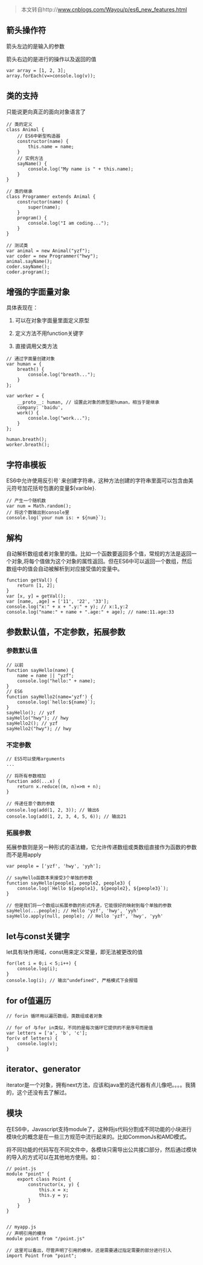 > 本文转自http://www.cnblogs.com/Wayou/p/es6_new_features.html

## 箭头操作符

箭头左边的是输入的参数

箭头右边的是进行的操作以及返回的值

``` 
var array = [1, 2, 3];
array.forEach(v=>console.log(v));
```		

## 类的支持 

只能说更向真正的面向对象语言了

``` 
// 类的定义
class Animal {
	// ES6中新型构造器 
	constructor(name) {
		this.name = name;
	}
	// 实例方法
	sayName() {
		console.log("My name is " + this.name);
	}
}

// 类的继承
class Programmer extends Animal {
	constructor(name) {
		super(name);
	}	
	program() {
		console.log("I am coding...");
	}
}

// 测试类
var animal = new Animal("yzf");
var coder = new Programmer("hwy");
animal.sayName();
coder.sayName();
coder.program();

```

## 增强的字面量对象

具体表现在：

1. 可以在对象字面量里面定义原型

2. 定义方法不用function关键字

3. 直接调用父类方法

``` 
// 通过字面量创建对象
var human = {
	breath() {
		console.log("breath...");
	}
};

var worker = {
	__proto__: human, // 设置此对象的原型是human，相当于是继承
	company: 'baidu',
	work() {
		console.log("work...");
	}
};

human.breath();
worker.breath();
```

## 字符串模板

ES6中允许使用反引号<code>`</code>来创建字符串，这种方法创建的字符串里面可以包含由美元符号加花括号包裹的变量${varible}.

```
// 产生一个随机数
var num = Math.random();
// 将这个数输出到console里
console.log(`your num is: + ${num}`);
```

## 解构

自动解析数组或者对象里的值。比如一个函数要返回多个值，常规的方法是返回一个对象,将每个值做为这个对象的属性返回。但在ES6中可以返回一个数组，然后数组中的值会自动被解析到对应接受值的变量中。

```
function getVal() {
	return [1, 2];
}
var [x, y] = getVal();
var [name, ,age] = ['11', '22', '33'];
console.log("x:" + x + ".y:" + y); // x:1,y:2
console.log("name:" + name + ".age:" + age); // name:11.age:33
```
## 参数默认值，不定参数，拓展参数

### 参数默认值

``` 
// 以前
function sayHello(name) {
	name = name || "yzf";
	console.log("hello:" + name);
}
// ES6
function sayHello2(name='yzf') {
	console.log(`hello:${name}`);
}
sayHello(); // yzf
sayHello("hwy"); // hwy 
sayHello2(); // yzf
sayHello2("hwy"); // hwy

```

### 不定参数

```
// ES5可以使用arguments
...

// 将所有参数相加
function add(...x) {
	return x.reduce((m, n)=>m + n);
}

// 传递任意个数的参数
console.log(add(1, 2, 3)); // 输出6
console.log(add(1, 2, 3, 4, 5, 6)); // 输出21
```

### 拓展参数

拓展参数则是另一种形式的语法糖，它允许传递数组或类数组直接作为函数的参数而不是用apply

```
var people = ['yzf', 'hwy', 'yyh'];

// sayHello函数本来接受3个单独的参数
function sayHello(people1, people2, people3) {
	console.log(`Hello ${people1}, ${people2}, ${people3}`);
}

// 但是我们将一个数组以拓展参数的形式传递，它能很好的映射到每个单独的参数
sayHello(...people); // Hello 'yzf', 'hwy', 'yyh'
sayHello.apply(null, people); // Hello 'yzf', 'hwy', 'yyh'
```

## let与const关键字

let具有块作用域，const用来定义常量，即无法被更改的值

```
for(let i = 0;i < 5;i++) {
	console.log(i); 
}
console.log(i); // 输出"undefined", 严格模式下会报错
```

## for of值遍历

```
// forin 循环用以遍历数组，类数组或者对象	

// for of 与for in类似，不同的是每次循环它提供的不是序号而是值
var letters = ['a', 'b', 'c'];
for(v of letters) {
	console.log(v);
}

```

## iterator、generator

iterator是一个对象，拥有next方法，应该和java里的迭代器有点儿像吧。。。。我猜的，这个还没有去了解过。

## 模块

在ES6中，Javascript支持module了，这种将js代码分割成不同功能的小块进行模块化的概念是在一些三方规范中流行起来的。比如CommonJs和AMD模式。

将不同功能的代码写在不同文件中，各模块只需导出公共接口部分，然后通过模块的导入的方式可以在其他地方使用。如：

```
// point.js
module "point" {
	export class Point {
		constructor(x, y) {
			this.x = x;
			this.y = y;
		}
	}
}


// myapp.js
// 声明引用的模块
module point from "/point.js"

// 这里可以看出，尽管声明了引用的模块，还是需要通过指定需要的部分进行引入
import Point from "point"; 



```
